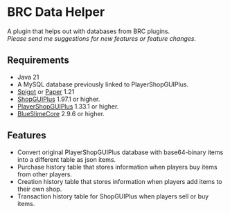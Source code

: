 # BRC Data Helper

A plugin that helps out with databases from BRC plugins.  
*Please send me suggestions for new features or feature changes.*

## Requirements

- Java 21
- A MySQL database previously linked to PlayerShopGUIPlus.
- [Spigot](https://spigotmc.org/) or [Paper](https://papermc.io/download/paper) 1.21
- [ShopGUIPlus](https://www.spigotmc.org/resources/6515/) 1.97.1 or higher.
- [PlayerShopGUIPlus](https://www.spigotmc.org/resources/37707/) 1.33.1 or higher.
- [BlueSlimeCore](https://www.spigotmc.org/resources/83189/) 2.9.6 or higher.

## Features

- Convert original PlayerShopGUIPlus database with base64-binary items into a different table as json items.
- Purchase history table that stores information when players buy items from other players.
- Creation history table that stores information when players add items to their own shop.
- Transaction history table for ShopGUIPlus when players sell or buy items.
